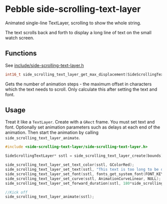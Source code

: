 # Pebble side-scrolling-text-layer

Animated single-line TextLayer, scrolling to show the whole string.

The text scrolls back and forth to display a long line of text on the small watch screen.

## Functions

See [include/side-scrolling-text-layer.h](https://github.com/bcaller/pbl-side-scrolling-text-layer/blob/master/include/side-scrolling-text-layer.h)

```C
int16_t side_scrolling_text_layer_get_max_displacement(SideScrollingTextLayer* layer);
```
Gets the number of animation steps - the maximum offset in characters which the text needs to scroll. Only calculate this after setting the text and font.

## Usage

Treat it like a `TextLayer`. Create with a `GRect` frame. You must set text and font. Optionally set animation parameters such as delays at each end of the animation. Then start the animation by calling `side_scrolling_text_layer_animate`.

```C
#include <side-scrolling-text-layer/side-scrolling-text-layer.h>

SideScrollingTextLayer* sstl = side_scrolling_text_layer_create(bounds);

side_scrolling_text_layer_set_text_color(sstl, GColorRed);
side_scrolling_text_layer_set_text(sstl, "This text is too long to be displayed");
side_scrolling_text_layer_set_font(sstl, fonts_get_system_font(FONT_KEY_GOTHIC_24_BOLD));
side_scrolling_text_layer_set_curve(sstl, AnimationCurveLinear, NULL);
side_scrolling_text_layer_set_forward_duration(sstl, 180*side_scrolling_text_layer_get_max_displacement(side));

//Kick off
side_scrolling_text_layer_animate(sstl);
```
